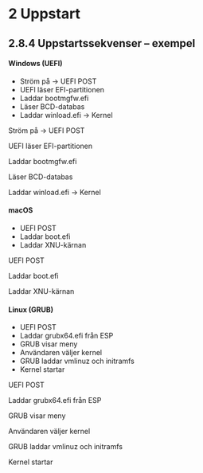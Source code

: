 # 2 Uppstart

## 2.8.4 Uppstartssekvenser – exempel

#### Windows (UEFI)

- Ström på → UEFI POST
- UEFI läser EFI-partitionen
- Laddar bootmgfw.efi
- Läser BCD-databas
- Laddar winload.efi → Kernel

Ström på → UEFI POST

UEFI läser EFI-partitionen

Laddar bootmgfw.efi

Läser BCD-databas

Laddar winload.efi → Kernel

#### macOS

- UEFI POST
- Laddar boot.efi
- Laddar XNU-kärnan

UEFI POST

Laddar boot.efi

Laddar XNU-kärnan

#### Linux (GRUB)

- UEFI POST
- Laddar grubx64.efi från ESP
- GRUB visar meny
- Användaren väljer kernel
- GRUB laddar vmlinuz och initramfs
- Kernel startar

UEFI POST

Laddar grubx64.efi från ESP

GRUB visar meny

Användaren väljer kernel

GRUB laddar vmlinuz och initramfs

Kernel startar


